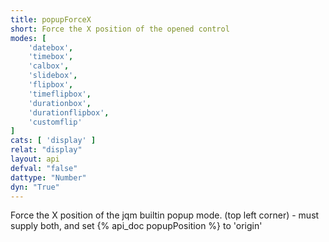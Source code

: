 ```yaml
---
title: popupForceX
short: Force the X position of the opened control
modes: [
	'datebox',
	'timebox',
	'calbox',
	'slidebox',
	'flipbox',
	'timeflipbox',
	'durationbox',
	'durationflipbox',
	'customflip'
]
cats: [ 'display' ]
relat: "display"
layout: api
defval: "false"
dattype: "Number"
dyn: "True"
---
```


Force the X position of the jqm builtin popup mode. (top left corner) - must supply both, and set {% api_doc popupPosition %} to 'origin'
